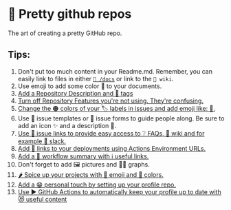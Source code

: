 # 🌈 Pretty github repos

 The art of creating a pretty GitHub repo.

 ## Tips:

 1. Don't put too much content in your Readme.md. Remember, you can easily link to files in either [`📁 /docs`](/docs) or link to the `📃 wiki`.
 2. Use emoji to add some color 🎨 to your documents.
 3. [Add a Repository Description and 🔖 tags](https://github.com/jessehouwing/pretty-github/)
 4. [Turn off Repository Features you're not using. They're confusing.](https://github.com/jessehouwing/pretty-github/settings)
 5. [Change the 🟠 colors of your 🏷️ labels in issues and add emoji like: 🐛.](https://github.com/jessehouwing/pretty-github/labels)
 6. Use 📄 issue templates or 📰 issue forms to guide people along. Be sure to add an icon ✨ and a description 🤩.
 7. [Use 📎 issue links to provide easy access to ❔ FAQs, 📃 wiki and for example 💬 slack.](https://github.com/jessehouwing/pretty-github/blob/main/.github/ISSUE_TEMPLATE/config.yml)
 8. [Add 🔗 links to your deployments using Actions Environment URLs.](https://github.com/jessehouwing/pretty-github/actions/runs/6777556097)
 9. [Add a 📲 workflow summary with ℹ️ useful links.](https://github.com/jessehouwing/pretty-github/actions/runs/6777618470)
 10. Don't forget to add 🖼️ pictures and 🧜‍♀️ graphs.
 11. [🌶️ Spice up your projects with 🚦 emoji and 📱 colors.](https://github.com/jessehouwing/pretty-github/projects)
 12. [Add a 😁 personal touch by setting up your profile repo.](https://github.com/jessehouwing/jessehouwing)
 13. [Use ▶️ GitHub Actions to automatically keep your profile up to date with 😻 useful content](https://github.com/jessehouwing/jessehouwing/blob/master/.github/workflows/blog-post-workflow.yml)
